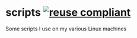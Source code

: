 # scripts [![reuse compliant](https://reuse.software/badge/reuse-compliant.svg)](https://reuse.software/)
Some scripts I use on my various Linux machines

